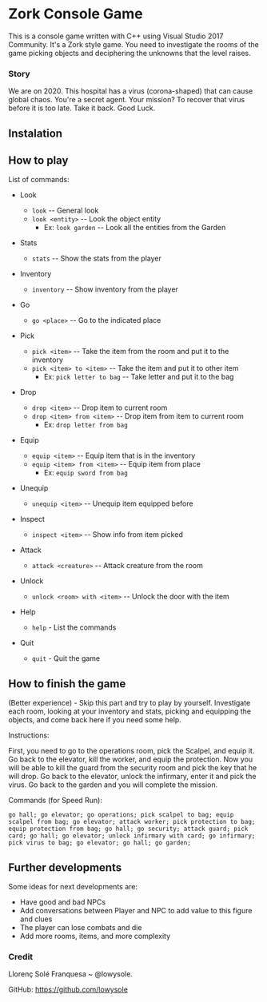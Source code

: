 # Zork Console Game

This is a console game written with C++ using Visual Studio 2017 Community.
It's a Zork style game. You need to investigate the rooms of the game picking objects and deciphering the unknowns that the level raises.

### Story
We are on 2020. This hospital has a virus (corona-shaped) that can cause global chaos. You're a secret agent. Your mission? To recover that virus before it is too late. Take it back. Good Luck.


##  Instalation

## How to play

List of commands:

 -  Look
	 - `look`   --  General look
	 - `look <entity>`  --  Look the object entity
		 - Ex: `look garden`  -- Look all the entities from the Garden
 -  Stats
	 -  `stats` -- Show the stats from the player
 - Inventory
	 -  `inventory` -- Show inventory from the player
 - Go
	 - `go <place>` -- Go to the indicated place
 - Pick
	 - `pick <item>` -- Take the item from the room and put it to the inventory
	  - `pick <item> to <item>` -- Take the item and put it to other item
		  - Ex: `pick letter to bag` -- Take letter and put it to the bag
 - Drop
	 -  `drop <item>` --  Drop item to current room
	 - `drop <item> from <item>` --  Drop item from item to current room
		 - Ex: `drop letter from bag` 
 - Equip
	 -  `equip <item>` --  Equip item that is in the inventory
	 - `equip <item> from <item>` -- Equip item from place
		 - Ex: `equip sword from bag`  

 - Unequip
  	 - `unequip <item>` -- Unequip item equipped before
 - Inspect
  	 - `inspect <item>` -- Show info from item picked
 - Attack
	 - `attack <creature>` -- Attack creature from the room
 - Unlock
  	 - `unlock <room> with <item>` -- Unlock the door with the item
 - Help
	 - `help` - List the commands
 - Quit
	 - `quit` - Quit the game
	 
## How to finish the game

(Better experience) - Skip this part and try to play by yourself. Investigate each room, looking at your inventory and stats, picking and equipping the objects, and come back here if you need some help.

Instructions:

First, you need to go to the operations room, pick the Scalpel, and equip it. Go back to the elevator, kill the worker, and equip the protection. Now you will be able to kill the guard from the security room and pick the key that he will drop. Go back to the elevator, unlock the infirmary, enter it and pick the virus. Go back to the garden and you will complete the mission.

Commands (for Speed Run):

`go hall; go elevator; go operations; pick scalpel to bag; equip scalpel from bag; go elevator; attack worker; pick protection to bag; equip protection from bag; go hall; go security; attack guard; pick card; go hall; go elevator; unlock infirmary with card; go infirmary; pick virus to bag; go elevator; go hall; go garden;`

## Further developments
Some ideas for next developments are:
  - Have good and bad NPCs
  - Add conversations between Player and NPC to add value to this figure and clues
  - The player can lose combats and die
  - Add more rooms, items, and more complexity
  
  
### Credit
Llorenç Solé Franquesa ~ @lowysole.

GitHub: https://github.com/lowysole
